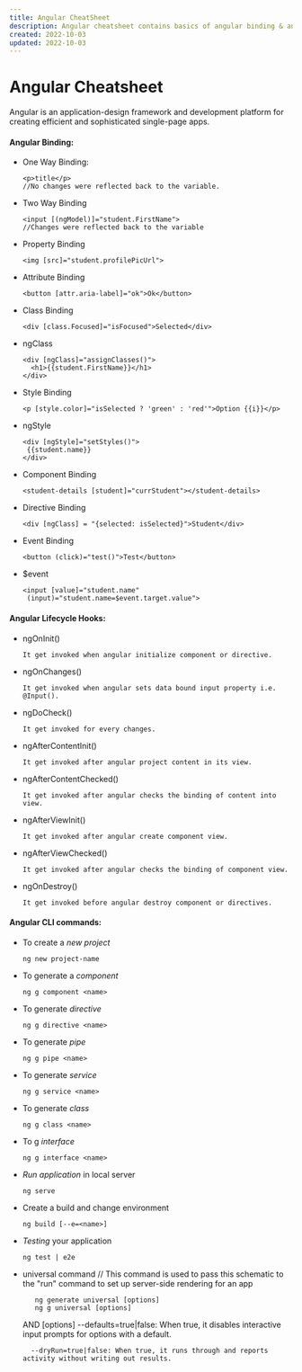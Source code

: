 ```yaml
---
title: Angular CheatSheet
description: Angular cheatsheet contains basics of angular binding & angular CLI.
created: 2022-10-03
updated: 2022-10-03
---
```


# Angular Cheatsheet

Angular is an application-design framework and development platform for creating efficient and sophisticated single-page apps.

#### Angular Binding:

 - One Way Binding:
	```
	<p>title</p>
	//No changes were reflected back to the variable.
	```
- Two Way Binding
	```
	<input [(ngMo­del­)]=­"­student.F­ir­stN­ame­">
	//Changes were reflected back to the variable
	```
- Property Binding
	```
	<img [src]=­"­student.profilePicUrl">
	```
- Attribute Binding
	```
	<button [attr.a­ri­a-l­abe­l]=­"­ok">­Ok<­/bu­tto­n>
	```
- Class Binding
	```
	<div [class.Focused]="isFocused">S­ele­cte­d</­div>
	```
- ngClass
	```
	<div [ngClass]="assignClasses()">
	  <h1>{{student.FirstName}}</h1>
	</div>
	```
- Style Binding
	```
	<p [style.co­lor­]="i­sSe­lected ? 'green' : 'red'">Option {{i}}</p>
	```
 - ngStyle
	 ```
	<div [ngStyle]="setStyles()">
	  {{student.name}}
	</div>
	```

- Component Binding
	```
	<student-details [student]="currStudent"></student-details>
	```
- Directive Binding
	```
	<div [ngClass] = "­{se­lected: isSele­cte­d}">­Student<­/di­v>
	```
- Event Binding
	```
	<button (click­)="test()">­Test</­but­ton>
	```
- $event
	```
	<input [value]="student.name"
	 (input)="student.name=$event.target.value">
	 ```
	 
#### Angular Lifecycle Hooks:
- ngOnInit()
	```
	It get invoked when angular initialize component or directive.
	```
- ngOnChanges()
	```
	It get invoked when angular sets data bound input property i.e. @Input().
	```
- ngDoCheck()
	```
	It get invoked for every changes.
	```
- ngAfterContentInit()
	```
	It get invoked after angular project content in its view.
	```
- ngAfterContentChecked()
	```
	It get invoked after angular checks the binding of content into view.
	```
- ngAfterViewInit()
	```
	It get invoked after angular create component view.
	```
- ngAfterViewChecked()
	```
	It get invoked after angular checks the binding of component view.
	```
- ngOnDestroy()
	```
	It get invoked before angular destroy component or directives.
	```

#### Angular CLI commands:

- To create a *new project*
	```
	ng new project-name
	```
	
- To generate a *component*
	```
	ng g component <name>
	```

- To generate *directive*
	```
	ng g directive <name>
	```

- To generate *pipe*
	```
	ng g pipe <name>
	```

- To generate *service*
	```
	ng g service <name>
	```

- To generate *class*
	```
	ng g class <name>
	```

- To g *interface*
	```
	ng g interface <name>
	```

- *Run application* in local server
	```
	ng serve
	```
- Create a build and change environment
	```
	ng build [--e=<name>]
	```

- *Testing* your application
	```
	ng test | e2e
	```
	
- universal command // This command is used to pass this schematic to the "run" command to set up server-side rendering for an app
	```
       ng generate universal [options]  
       ng g universal [options]  
	```
	AND [options]
	--defaults=true|false: When true, it disables interactive input prompts for options with a default.

        --dryRun=true|false: When true, it runs through and reports activity without writing out results.
